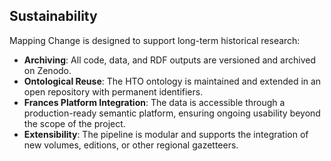 ## Sustainability

Mapping Change is designed to support long-term historical research:

- **Archiving**: All code, data, and RDF outputs are versioned and archived on Zenodo.
- **Ontological Reuse**: The HTO ontology is maintained and extended in an open repository with permanent identifiers.
- **Frances Platform Integration**: The data is accessible through a production-ready semantic platform, ensuring ongoing usability beyond the scope of the project.
- **Extensibility**: The pipeline is modular and supports the integration of new volumes, editions, or other regional gazetteers.

